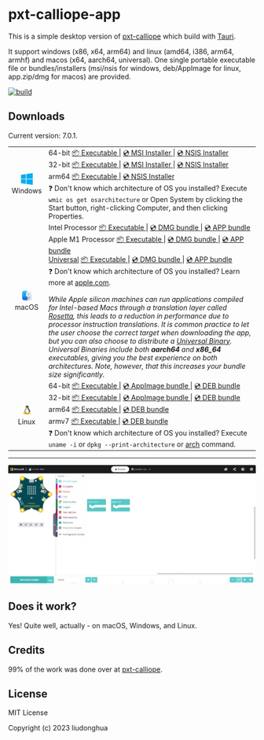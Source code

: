 # pxt-calliope-app 

This is a simple desktop version of [pxt-calliope](https://github.com/microsoft/pxt-calliope) which build with [Tauri](https://tauri.studio/).

It support windows (x86, x64, arm64) and linux (amd64, i386, arm64, armhf) and macos (x64, aarch64, universal). One single portable executable file or bundles/installers (msi/nsis for windows, deb/AppImage for linux, app.zip/dmg for macos) are provided.

[![build](https://github.com/liudonghua123/pxt-calliope-app/actions/workflows/build.yml/badge.svg)](https://github.com/liudonghua123/pxt-calliope-app/actions/workflows/build.yml)

## Downloads

Current version: 7.0.1.

<table class="is-fullwidth">
</thead>
<tbody>
</tbody>
  <tr>
    <td align="center">
      <img src="./.github/images/windows.png" width="24"><br />
      Windows
    </td>
    <td>
      <span>64-bit</span>
      <a href="https://github.com/liudonghua123/pxt-calliope-app/releases/latest/download/pxt-calliope-app-windows-7.0.1_x64.exe">
        📦 Executable
      </a> |
      <a href="https://github.com/liudonghua123/pxt-calliope-app/releases/latest/download/pxt-calliope-app-windows-7.0.1_x64.msi">
        💿 MSI Installer
      </a> |
      <a href="https://github.com/liudonghua123/pxt-calliope-app/releases/latest/download/pxt-calliope-app-windows-7.0.1_x64-setup.exe">
        💿 NSIS Installer
      </a><br />
      <span>32-bit</span>
      <a href="https://github.com/liudonghua123/pxt-calliope-app/releases/latest/download/pxt-calliope-app-windows-7.0.1_x86.exe">
        📦 Executable
      </a> |
      <a href="https://github.com/liudonghua123/pxt-calliope-app/releases/latest/download/pxt-calliope-app-windows-7.0.1_x86.msi">
        💿 MSI Installer
      </a> |
      <a href="https://github.com/liudonghua123/pxt-calliope-app/releases/latest/download/pxt-calliope-app-windows-7.0.1_x86-setup.exe">
        💿 NSIS Installer
      </a><br />
      <span>arm64</span>
      <a href="https://github.com/liudonghua123/pxt-calliope-app/releases/latest/download/pxt-calliope-app-windows-7.0.1_arm64.exe">
        📦 Executable
      </a> |
      <a href="https://github.com/liudonghua123/pxt-calliope-app/releases/latest/download/pxt-calliope-app-windows-7.0.1_arm64-setup.exe">
        💿 NSIS Installer
      </a><br />
      <span>
        ❓ Don't know which architecture of OS you installed? Execute <code>wmic os get osarchitecture</code> or Open System by clicking the Start button, right-clicking Computer, and then clicking Properties.
      </span>
    </td>
  </tr>
  <tr>
    <td align="center">
      <img src="./.github/images/macos.png" width="24"><br />
      macOS
    </td>
    <td>
      <span>Intel Processor</span>
      <a href="https://github.com/liudonghua123/pxt-calliope-app/releases/latest/download/pxt-calliope-app-macos-7.0.1_x64">
        📦 Executable
      </a> |
      <a href="https://github.com/liudonghua123/pxt-calliope-app/releases/latest/download/pxt-calliope-app-macos-7.0.1_x64.dmg">
        💿 DMG bundle
      </a> |
      <a href="https://github.com/liudonghua123/pxt-calliope-app/releases/latest/download/pxt-calliope-app-macos-7.0.1_x64.app.zip">
        💿 APP bundle
      </a><br />
      <span>Apple M1 Processor</span>
      <a href="https://github.com/liudonghua123/pxt-calliope-app/releases/latest/download/pxt-calliope-app-macos-7.0.1_aarch64">
        📦 Executable
      </a> |
      <a href="https://github.com/liudonghua123/pxt-calliope-app/releases/latest/download/pxt-calliope-app-macos-7.0.1_aarch64.dmg">
        💿 DMG bundle
      </a> |
      <a href="https://github.com/liudonghua123/pxt-calliope-app/releases/latest/download/pxt-calliope-app-macos-7.0.1_aarch64.app.zip">
        💿 APP bundle
      </a><br />
      <span><a href="https://developer.apple.com/documentation/apple-silicon/building-a-universal-macos-binary">Universal</a></span>
      <a href="https://github.com/liudonghua123/pxt-calliope-app/releases/latest/download/pxt-calliope-app-macos-7.0.1_universal">
        📦 Executable
      </a> |
      <a href="https://github.com/liudonghua123/pxt-calliope-app/releases/latest/download/pxt-calliope-app-macos-7.0.1_universal.dmg">
        💿 DMG bundle
      </a> |
      <a href="https://github.com/liudonghua123/pxt-calliope-app/releases/latest/download/pxt-calliope-app-macos-7.0.1_universal.app.zip">
        💿 APP bundle
      </a><br />
      <span>
        ❓ Don't know which architecture of OS you installed? Learn more at <a href="https://support.apple.com/en-us/HT211814">apple.com</a>.
      </span><br />
      <br />
      <i>
      While Apple silicon machines can run applications compiled for Intel-based Macs through a translation layer called <a href="https://support.apple.com/en-gb/HT211861">Rosetta</a>, this leads to a reduction in performance due to processor instruction translations. It is common practice to let the user choose the correct target when downloading the app, but you can also choose to distribute a <a href="https://developer.apple.com/documentation/apple-silicon/building-a-universal-macos-binary">Universal Binary</a>. Universal Binaries include both <b>aarch64</b> and <b>x86_64</b> executables, giving you the best experience on both architectures. Note, however, that this increases your bundle size significantly.
      </i>
    </td>
  </tr>
  <tr>
    <td align="center">
      <img src="./.github/images/linux.png" width="24"><br />
      Linux
    </td>
    <td>
      <span>64-bit</span>
      <a href="https://github.com/liudonghua123/pxt-calliope-app/releases/latest/download/pxt-calliope-app-linux-7.0.1_amd64">
        📦 Executable
      </a> |
      <a href="https://github.com/liudonghua123/pxt-calliope-app/releases/latest/download/pxt-calliope-app-linux-7.0.1_amd64.AppImage">
        💿 AppImage bundle
      </a> |
      <a href="https://github.com/liudonghua123/pxt-calliope-app/releases/latest/download/pxt-calliope-app-linux-7.0.1_amd64.deb">
        💿 DEB bundle
      </a><br />
      <span>32-bit</span>
      <a href="https://github.com/liudonghua123/pxt-calliope-app/releases/latest/download/pxt-calliope-app-linux-7.0.1_i386">
        📦 Executable
      </a> |
      <a href="https://github.com/liudonghua123/pxt-calliope-app/releases/latest/download/pxt-calliope-app-linux-7.0.1_i386.AppImage">
        💿 AppImage bundle
      </a> |
      <a href="https://github.com/liudonghua123/pxt-calliope-app/releases/latest/download/pxt-calliope-app-linux-7.0.1_i386.deb">
        💿 DEB bundle
      </a><br />
      <span>arm64</span>
      <a href="https://github.com/liudonghua123/pxt-calliope-app/releases/latest/download/pxt-calliope-app-linux-7.0.1_arm64">
        📦 Executable
      </a> |
      <a href="https://github.com/liudonghua123/pxt-calliope-app/releases/latest/download/pxt-calliope-app-linux-7.0.1_arm64.deb">
        💿 DEB bundle
      </a><br />
      <span>armv7</span>
      <a href="https://github.com/liudonghua123/pxt-calliope-app/releases/latest/download/pxt-calliope-app-linux-7.0.1_armhf">
        📦 Executable
      </a> |
      <a href="https://github.com/liudonghua123/pxt-calliope-app/releases/latest/download/pxt-calliope-app-linux-7.0.1_armhf.deb">
        💿 DEB bundle
      </a><br />
      <span>
        ❓ Don't know which architecture of OS you installed? Execute <code>uname -i</code> or <code>dpkg --print-architecture</code> or <a href="https://www.man7.org/linux/man-pages/man1/arch.1.html">arch</a> command.
      </span>
    </td>
  </tr>
</table>

<hr />

![Screenshot](./.github/images/preview.png)

## Does it work?

Yes! Quite well, actually - on macOS, Windows, and Linux.

## Credits

99% of the work was done over at [pxt-calliope](https://github.com/microsoft/pxt-calliope).

## License

MIT License

Copyright (c) 2023 liudonghua

